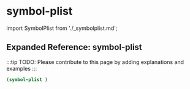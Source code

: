 # symbol-plist

import SymbolPlist from './_symbolplist.md';

<SymbolPlist />

## Expanded Reference: symbol-plist

:::tip
TODO: Please contribute to this page by adding explanations and examples
:::

```lisp
(symbol-plist )
```
